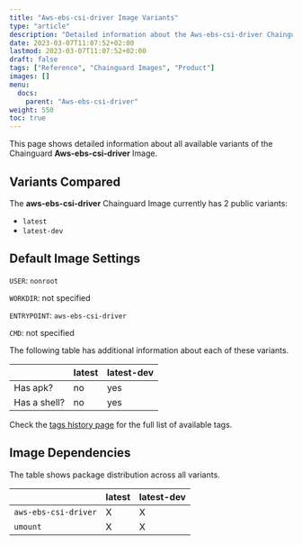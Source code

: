 ```yaml
---
title: "Aws-ebs-csi-driver Image Variants"
type: "article"
description: "Detailed information about the Aws-ebs-csi-driver Chainguard Image variants"
date: 2023-03-07T11:07:52+02:00
lastmod: 2023-03-07T11:07:52+02:00
draft: false
tags: ["Reference", "Chainguard Images", "Product"]
images: []
menu:
  docs:
    parent: "Aws-ebs-csi-driver"
weight: 550
toc: true
---
```


This page shows detailed information about all available variants of the Chainguard **Aws-ebs-csi-driver** Image.

## Variants Compared
The **aws-ebs-csi-driver** Chainguard Image currently has 2 public variants: 

- `latest`
- `latest-dev`

## Default Image Settings
`USER`:		`nonroot`

`WORKDIR`:	not specified

`ENTRYPOINT`:	`aws-ebs-csi-driver`

`CMD`:		not specified

The following table has additional information about each of these variants.

|              | latest | latest-dev |
|--------------|--------|------------|
| Has apk?     | no     | yes        |
| Has a shell? | no     | yes        |

Check the [tags history page](/chainguard/chainguard-images/reference/aws-ebs-csi-driver/tags_history/) for the full list of available tags.
## Image Dependencies
The table shows package distribution across all variants.

|                      | latest | latest-dev |
|----------------------|--------|------------|
| `aws-ebs-csi-driver` | X      | X          |
| `umount`             | X      | X          |
